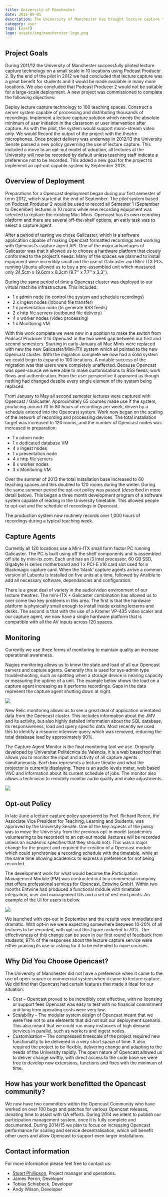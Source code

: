 ```yaml
---
title: University of Manchester
date: 2015-05-01
description: The University of Manchester has brought lecture capture to a new level. With an opt-out policy for lecturers and more than 300 equipped venues by the end of 2015.
category: user
tags: [user]
logo: assets/img/mancherster-logo.png
---
```


## Project Goals
During 2011/12 the University of Manchester successfully piloted lecture capture technology on a small scale in 10 locations using Podcast Producer 2. By the end of the pilot in 2012 we had concluded that lecture capture was a great benefit for students and it would be made available in many more locations. We also concluded that Podcast Producer 2 would not be suitable for a large-scale deployment. A new project was commissioned to complete the following objectives:

Deploy lecture capture technology to 100 teaching spaces.
Construct a server system capable of processing and distributing thousands of recordings.
Implement a lecture capture solution which needs the absolute minimum of user initiation in the classroom or user intervention after capture.
As with the pilot, the system would support mono-stream video only. We would Record the output of the project with the theatre microphones.
Once project delivery was underway in 2012/13 the University Senate passed a new policy governing the use of lecture capture. This included a move to an opt-out model of adoption, all lectures at the University will now be recorded by default unless teaching staff indicate a preference not to be recorded. This added a new goal for the project to implement an opt-out capable system by September 2013.

## Overview of Deployment
Preparations for a Opencast deployment began during our first semester of term 2012, which started at the end of September. The pilot system based on Podcast Producer 2 would be used to record all Semester 1 (September to December) lectures in 10 rooms while new recording equipment was selected to replace the existing Mac Minis. Opencast has its own recording platform and there are several off-the-shelf options, an early task was to select a capture agent.

After a period of testing we chose Galicaster, which is a software application capable of making Opencast formatted recordings and working with Opencast’s capture agent API. One of the major advantages of Galicaster was that it allowed us to choose a hardware platform that closely conformed to the project’s needs. Many of the spaces we planned to install equipment were incredibly small and the use of Galicaster and Mini-ITX PCs running Ubuntu allowed us to buy a pre-assembled unit which measured only 24.5cm x 19.6cm x 8.3cm (9.7’’ x 7.7’’ x 3.3’’).

During the same period of time a Opencast cluster was deployed to our virtual machine infrastructure. This included:

- 1 x admin node (to control the system and schedule recordings)
- 2 x ingest nodes (inbound file transfer)
- 1 x presentation node (to generate RSS feeds)
- 2 x http file servers (outbound file delivery)
- 4 x worker nodes (video processing)
- 1 x Monitoring VM

With this work complete we were now in a position to make the switch from Podcast Producer 2 to Opencast in the two week gap between our first and second semesters. Starting in early January all Mac Minis were replaced with new the new Galicaster/Mini-ITX system which all pointed to the new Opencast cluster. With the migration complete we now had a solid system we could begin to expand to 100 locations. A notable success of the migration was that users were completely unaffected. Because Opencast was open-source we were able to make customisations to RSS feeds, work flows and authentication. From the user perspective it appeared as though nothing had changed despite every single element of the system being replaced.

From January to May all second semester lectures were captured with Opencast / Galicaster. Approximately 65 courses made use if the system, producing around 70 to 80 hours of recordings per week, driven by a schedule entered into the Opencast system. Work now began on the scaling of the network of recording and processing devices. The total installation target was increased to 120 rooms, and the number of Opencast nodes was increased in preparation:

- 1 x admin node
- 1 x dedicated database VM
- 4 x ingest nodes
- 1 x presentation node
- 4 x http file servers
- 8 x worker nodes
- 3 x Monitoring VM

Over the summer of 2013 the total installation base increased to 60 teaching spaces and this doubled to 120 rooms during the winter. During the same summer period the opt-out policy was passed (described in more detail below). This began a three month development program of a
software system capable of reading in the University timetable. This allowed people to opt-out and the schedule of recordings in Opencast.

The production system now routinely records over 1,000 hours of recordings during a typical teaching week.

## Capture Agents
Currently all 120 locations use a Mini-ITX small form factor PC running Galicaster. The PC is built using off the shelf components and is assembled off site by mini-itx.com. Each unit has an i3 Intel processor, 60 GB SSD, Gigabyte H series motherboard and 1 x PCI-E x16 card slot used for a Blackmagic capture card. When the ‘blank’ capture agents arrive a common version of Lubuntu is installed on five units at a time, followed by Ansible to add all necessary software, dependancies and configuration.

There is a great deal of variety in the audio/video environment of our lecture theatres. The mini-ITX + Galicaster combination has allowed us to over come two key problems in this area. The first is that the hardware platform is physically small enough to install inside existing lecterns and desks. The second is that with the use of a Kramer VP-435 video scaler and our capture agent, we now have a single hardware platform that is compatible with all the AV inputs across 120 spaces.

## Monitoring
Currently we use three forms of monitoring to maintain quality an increase operational awareness.

Nagios monitoring allows us to know the state and load of all our Opencast servers and capture agents. Generally this is used for sys-admin type troubleshooting, such as spotting when a storage device is nearing capacity or measuring the uptime of a unit. The example
below shows the load on a capture agent increasing as it performs recordings. Gaps in the data represent the capture agent shutting down at night.

<img src="assets/img/manchester1.png">

New Relic monitoring allows us to see a great deal of application orientated data from the Opencast cluster. This includes information about the JMV and its activity, but also highly detailed information about the SQL database, its responsiveness, load and query specific data. Most recently we used this to identify a resource intensive query which was removed, reducing the total database load by approximately 90%.



The Capture Agent Monitor is the final monitoring tool we use. Originally developed by Universitat Politécnica de Valencia, it is a web based tool that allows you to monitor the input and activity of all capture agents simultaneously. Each box represents a lecture theatre and what the projector is currently displaying. There is an audio levels meter, web based VNC and information about its current schedule of jobs. The monitor also allows a technician to remotely monitor audio quality and make adjustments.

<img src="assets/img/manchester3.png">

## Opt-out Policy
In late June a lecture capture policy sponsored by Prof. Richard Reece, the Associate Vice President for Teaching, Learning and Students, was approved by the University Senate. One of the key aspects of the policy was to move the University from the previous opt-in model
(academics volunteering to be recorded) to an opt-out model (lectures will be recorded unless an academic specifies that they should not). This was a major change for the project and required the creation of a Opencast module which could synchronise a recording schedule with the timetable, while at the same time allowing academics to express a preference for not being recorded.

The development work for what would become the Participation Management Module (PM) was contracted out to a commercial company that offers professional services for Opencast, Entwine GmbH. Within two months Entwine had produced a functional module with timetable integration, user and management UIs and a set of rest end points. An example of the UI for users is below.

<img src="manchester4.png">

We launched with opt-out in September and the results were immediate and dramatic. With opt-in we were expecting somewhere between 10-20% of all lectures to be recorded, with opt-out this figure rocketed to 70%. The effectiveness of this change can be seen in our first round of feedback from students, 97% of the responses about the lecture capture service were either praising its use or asking for it to be extended to more courses.

## Why Did You Choose Opencast?
The University of Manchester did not have a preference when it came to the use of open-source or commercial system when it came to lecture capture. We did find that Opencast had certain features that made it ideal for our situation:

- Cost – Opencast proved to be incredibly cost effective, with no licensing or support fees Opencast was easy to test with no financial commitment and long term operating costs were very low.
- Scalability – The modular system design of Opencast meant that we were free not to use elements that did not suit our deployment scenario. This also meant that we could run many instances of high demand services in parallel, such as workers and ingest nodes.
- Customisation – The compressed timescale of the project required new functionality to be delivered in a very short space of time. It also required the project to be flexible, delivering change and adapting to the needs of the University rapidly. The open nature of Opencast allowed us to deliver change swiftly, with direct access to the code base we were free to develop new extensions, functions and fixes with the minimum of time.

## How has your work benefitted the Opencast community?
We now have two committers within the Opencast Community who have worked on over 100 bugs and patches for various Opencast releases, donating time to assist with QA efforts. During 2014 we intent to publish our participation management system, once it is fully complete and
documented. During 2014/15 we plan to focus on increasing Opencast performance for scaling and service decentralisation, which will benefit other users and allow Opencast to support even larger installations.

## Contact information
For more information please feel free to contact us:

- [Stuart Phillipson](mailto:stuart.phillipson@manchester.ac.uk), Project manager and operations.
- James Perrin, Developer
- Tobias Schiebeck, Developer
- Andy Wilson, Developer
